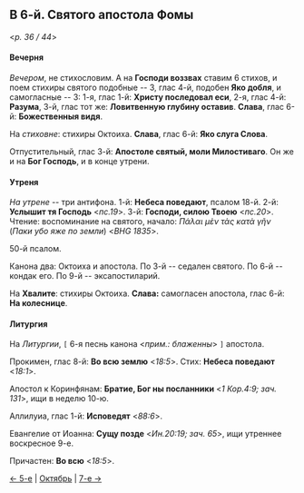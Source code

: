 
## В 6-й. Святого апостола Фомы

<*p. 36 / 44*>

#### Вечерня

*Вечером*, не стихословим. А на **Господи воззвах** ставим 6 стихов, и поем стихиры святого подобные -- 3, 
глас 4-й, подобен **Яко добля**, и самогласные -- 3: 1-я, глас 1-й:  **Христу последовал еси**, 
2-я, глас 4-й: **Разума**, 3-й, глас тот же: **Ловитвенную глубину оставив**. 
**Слава**, глас 6-й: **Божественныя видя**.

На *стиховне*: стихиры Октоиха. **Слава**, глас 6-й: **Яко слуга Слова**.

Отпустительный, глас 3-й: **Апостоле святый, моли Милостиваго**. 
Он же и на **Бог Господь**, и в конце утрени. 

#### Утреня

*На утрене* -- три антифона. 
1-й: **Небеса поведают**, псалом 18-й. 
2-й: **Услышит тя Господь** <*пс.19*>. 
3-й: **Господи, силою Твоею** <*пс.20*>. 
Чтение: воспоминание на святого, начало: *Πάλαι μὲν τὰς κατὰ γῆν* (*Паки убо яже по земли*) <*BHG 1835*>. 

50-й псалом.   

Канона два: Октоиха и апостола. 
По 3-й -- седален святого. 
По 6-й -- кондак его. 
По 9-й -- эксапостиларий.   

На **Хвалите**: стихиры Октоиха. **Слава:** самогласен апостола, глас 6-й: **На колеснице**.    

#### Литургия 

На *Литургии*, `[` 6-я песнь канона <*прим.: блаженны*> `]` апостола. 

Прокимен, глас 8-й: **Во всю землю** <*18:5*>. Стих: **Небеса поведают** <*18:1*>. 

Апостол к Коринфянам: **Братие, Бог ны посланники** <*1 Кор.4:9; зач. 131*>, ищи в неделю 10-ю. 

Аллилуиа, глас 1-й: **Исповедят** <*88:6*>. 

Евангелие от Иоанна: **Сущу позде** <*Ин.20:19; зач. 65*>, ищи утреннее воскресное 9-е.

Причастен: **Во всю** <*18:5*>.

[← 5-е](10_05_MES.ru.md) | [Октябрь](README.md#6-й) | [7-е →](10_07_MES.ru.md)
